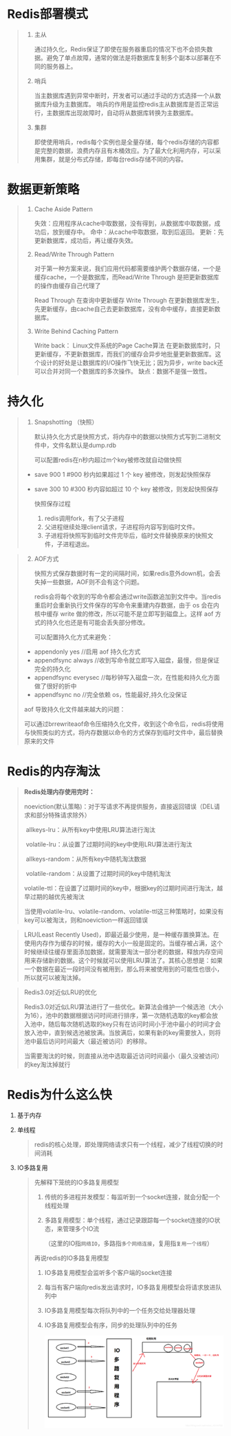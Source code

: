 # Redis部署模式

> 1. 主从
>
>    通过持久化，Redis保证了即使在服务器重启的情况下也不会损失数据。避免了单点故障，通常的做法是将数据库复制多个副本以部署在不同的服务器上。 
>
> 2. 哨兵
>
>    当主数据库遇到异常中断时，开发者可以通过手动的方式选择一个从数据库升级为主数据库。
>    哨兵的作用是监控redis主从数据库是否正常运行，主数据库出现故障时，自动将从数据库转换为主数据库。
>
> 3. 集群
>
>    即使使用哨兵，redis每个实例也是全量存储，每个redis存储的内容都是完整的数据，浪费内存且有木桶效应。为了最大化利用内存，可以采用集群，就是分布式存储，即每台redis存储不同的内容。

# 数据更新策略
> 1. Cache Aside Pattern
>
>    失效：应用程序从cache中取数据，没有得到，从数据库中取数据，成功后，放到缓存中。
>    命中：从cache中取数据，取到后返回。
>    更新：先更新数据库，成功后，再让缓存失效。
>
> 2. Read/Write Through Pattern
>
>    对于第一种方案来说，我们应用代码都需要维护两个数据存储，一个是缓存cache，一个是数据库，而Read/Write Through 是把更新数据库的操作由缓存自己代理了
>
>    Read Through  在查询中更新缓存
>    Write Through 在更新数据库发生，先更新缓存，由cache自己去更新数据库，没有命中缓存，直接更新数据库。
>
> 3. Write Behind Caching Pattern
>
>    Write back： Linux文件系统的Page Cache算法
>     在更新数据库时，只更新缓存，不更新数据库，而我们的缓存会异步地批量更新数据库。这个设计的好处是让数据库的I/O操作飞快无比；因为异步，write back还可以合并对同一个数据库的多次操作。
>     缺点：数据不是强一致性。

# 持久化

> 1. Snapshotting （快照）
>
>    默认持久化方式是快照方式，将内存中的数据以快照方式写到二进制文件中，文件名默认是dump.rdb
>
>    可以配置redis在n秒内超过m个key被修改就自动做快照
>
> - save 900 1 #900 秒内如果超过 1 个 key 被修改，则发起快照保存
>
> - save 300 10 #300 秒内容如超过 10 个 key 被修改，则发起快照保存
>
>   快照保存过程
>
>   1. redis调用fork，有了父子进程
>   2. 父进程继续处理client请求，子进程将内容写到临时文件。
>   3. 子进程将快照写到临时文件完毕后，临时文件替换原来的快照文件，子进程退出。

> 2. AOF方式
>
>    ​	快照方式保存数据时有一定的间隔时间，如果redis意外down机，会丢失掉一些数据，AOF则不会有这个问题。
>
>    ​	redis会将每个收到的写命令都会通过write函数追加到文件中。当redis重启时会重新执行文件保存的写命令来重建内存数据，由于 os 会在内核中缓存 write 做的修改，所以可能不是立即写到磁盘上。这样 aof 方式的持久化也还是有可能会丢失部分修改。
>
>    可以配置持久化方式来避免：
>
> - appendonly yes //启用 aof 持久化方式
> - appendfsync always //收到写命令就立即写入磁盘，最慢，但是保证完全的持久化
> - appendfsync everysec //每秒钟写入磁盘一次，在性能和持久化方面做了很好的折中
> - appendfsync no //完全依赖 os，性能最好,持久化没保证
>
> aof 导致持久化文件越来越大的问题：
>
> 可以通过brrewriteaof命令压缩持久化文件，收到这个命令后，redis将使用与快照类似的方式，将内存数据以命令的方式保存到临时文件中，最后替换原来的文件

# Redis的内存淘汰

> **Redis处理内存使用完时：**
>
> ​	noeviction(默认策略)：对于写请求不再提供服务，直接返回错误（DEL请求和部分特殊请求除外）
>
> ​	allkeys-lru：从所有key中使用LRU算法进行淘汰
>
> ​	volatile-lru：从设置了过期时间的key中使用LRU算法进行淘汰
>
> ​	allkeys-random：从所有key中随机淘汰数据
>
> ​	volatile-random：从设置了过期时间的key中随机淘汰
>
> ​	volatile-ttl：在设置了过期时间的key中，根据key的过期时间进行淘汰，越早过期的越优先被淘汰
>
> ​	当使用volatile-lru、volatile-random、volatile-ttl这三种策略时，如果没有key可以被淘汰，则和noeviction一样返回错误

> LRU(Least Recently Used)，即最近最少使用，是一种缓存置换算法。在使用内存作为缓存的时候，缓存的大小一般是固定的。当缓存被占满，这个时候继续往缓存里面添加数据，就需要淘汰一部分老的数据，释放内存空间用来存储新的数据。这个时候就可以使用LRU算法了。其核心思想是：如果一个数据在最近一段时间没有被用到，那么将来被使用到的可能性也很小，所以就可以被淘汰掉。

> Redis3.0对近似LRU的优化
>
> Redis3.0对近似LRU算法进行了一些优化。新算法会维护一个候选池（大小为16），池中的数据根据访问时间进行排序，第一次随机选取的key都会放入池中，随后每次随机选取的key只有在访问时间小于池中最小的时间才会放入池中，直到候选池被放满。当放满后，如果有新的key需要放入，则将池中最后访问时间最大（最近被访问）的移除。
>
> 当需要淘汰的时候，则直接从池中选取最近访问时间最小（最久没被访问）的key淘汰掉就行

# Redis为什么这么快

1. 基于内存

2. 单线程

   > redis的核心处理，即处理网络请求只有一个线程，减少了线程切换的时间消耗

3. IO多路复用

   > 先解释下笼统的IO多路复用模型
   >
   > 1. 传统的多进程并发模型：每监听到一个socket连接，就会分配一个线程处理
   >
   > 2. 多路复用模型：单个线程，通过记录跟踪每一个socket连接的IO状态，来管理多个IO流
   >
   >    （这里的IO指`网络IO`，多路指`多个网络连接`，复用指`复用一个线程`）
   >
   > 再说redis的IO多路复用模型
   >
   > 1. IO多路复用模型会监听多个客户端的socket连接
   >
   > 2. 每当有客户端向redis发出请求时，IO多路复用模型会将请求放进队列中
   >
   > 3. IO多路复用模型每次将队列中的一个任务交给处理器处理
   >
   > 4. IO多路复用模型会有序，同步的处理队列中的任务
   >
   >    ![img](./img/redis-2.png)